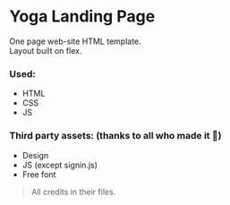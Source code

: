 # Yoga Landing Page
One page  web-site HTML template.\
Layout built on flex.
### Used:
 - HTML
 - CSS
 - JS
### Third party assets: (thanks to all who made it :pray:)
 - Design
 - JS (except signin.js) 
 - Free font
 > All credits in their files.